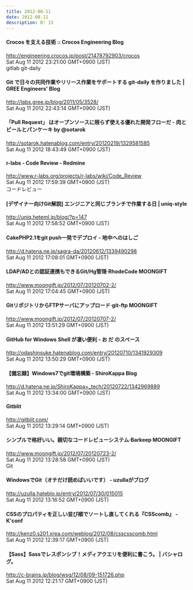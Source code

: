 ```yaml
---
title: 2012-08-11
date: 2012-08-11
description: B! 15
---
```


#### Crocos を支える技術 :: Crocos Engineering Blog
http://engineering.crocos.jp/post/21478792903/crocos<br>
Sat Aug 11 2012 23:21:00 GMT+0900 (JST)<br>
gitlab git-daily


#### Git で日々の共同作業やリリース作業をサポートする git-daily を作りました | GREE Engineers' Blog
http://labs.gree.jp/blog/2011/05/3528/<br>
Sat Aug 11 2012 22:43:14 GMT+0900 (JST)<br>


#### 「Pull Request」 はオープンソースに限らず使える優れた開発フローだ - 肉とビールとパンケーキ by @sotarok
http://sotarok.hatenablog.com/entry/20120219/1329581585<br>
Sat Aug 11 2012 18:43:49 GMT+0900 (JST)<br>


#### r-labs - Code Review - Redmine
http://www.r-labs.org/projects/r-labs/wiki/Code_Review<br>
Sat Aug 11 2012 17:59:39 GMT+0900 (JST)<br>
コードレビュー


#### [デザイナー向けGit解説] エンジニアと同じブランチで作業する日 | uniq-style
http://uniq.heteml.jp/blog/?p=147<br>
Sat Aug 11 2012 17:58:52 GMT+0900 (JST)<br>


#### CakePHP2.1をgit push一発でデプロイ - 地中へのはしご
http://d.hatena.ne.jp/sagra-da/20120612/1339490298<br>
Sat Aug 11 2012 17:08:01 GMT+0900 (JST)<br>


#### LDAP/ADとの認証連携もできるGit/Hg管理·RhodeCode MOONGIFT
http://www.moongift.jp/2012/07/20120702-2/<br>
Sat Aug 11 2012 17:04:45 GMT+0900 (JST)<br>


#### GitリポジトリからFTPサーバにアップロード·git-ftp MOONGIFT
http://www.moongift.jp/2012/07/20120707-2/<br>
Sat Aug 11 2012 13:51:29 GMT+0900 (JST)<br>


#### GitHub for Windows Shell が凄い便利 - お だ のスペース
http://odashinsuke.hatenablog.com/entry/20120710/1341929309<br>
Sat Aug 11 2012 13:50:29 GMT+0900 (JST)<br>


####  【備忘録】Windows7でgit環境構築 - ShiroKappa Blog
http://d.hatena.ne.jp/ShiroKappa+_tech/20120722/1342969889<br>
Sat Aug 11 2012 13:34:00 GMT+0900 (JST)<br>


#### Gitblit
http://gitblit.com/<br>
Sat Aug 11 2012 13:29:14 GMT+0900 (JST)<br>


#### シンプルで格好いい。親切なコードレビューシステム·Barkeep MOONGIFT
http://www.moongift.jp/2012/07/20120723-2/<br>
Sat Aug 11 2012 13:28:58 GMT+0900 (JST)<br>
Git


#### WindowsでGit（オチだけ読めばいいです） - uzullaがブログ
http://uzulla.hateblo.jp/entry/2012/07/30/015015<br>
Sat Aug 11 2012 13:16:52 GMT+0900 (JST)<br>


#### CSSのプロパティを正しい並び順でソートし直してくれる『CSScomb』 - K'conf
http://kenz0.s201.xrea.com/weblog/2012/08/csscsscomb.html<br>
Sat Aug 11 2012 12:39:17 GMT+0900 (JST)<br>


#### 【Sass】Sassでレスポンシブ！メディアクエリを便利に書こう。 | バシャログ。
http://c-brains.jp/blog/wsg/12/08/09-151726.php<br>
Sat Aug 11 2012 12:21:17 GMT+0900 (JST)<br>


